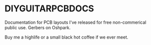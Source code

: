 # DIYGUITARPCBDOCS

Documentation for PCB layouts I've released for free non-commerical public use.  Gerbers on Oshpark.

Buy me a highlife or a small black hot coffee if we ever meet.
